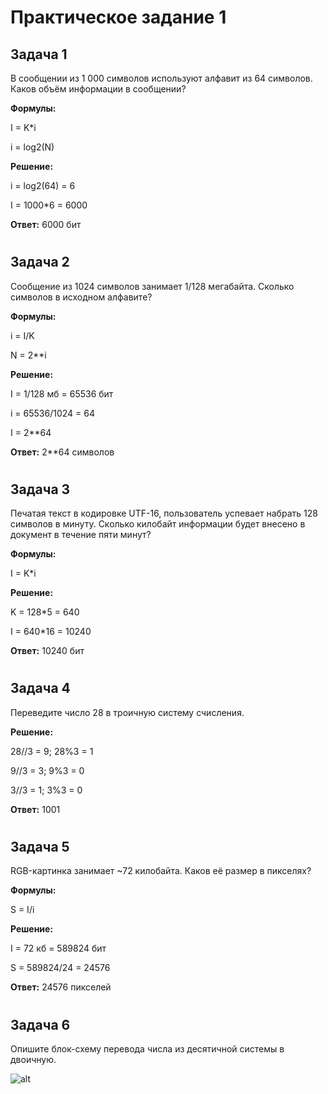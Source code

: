 # Практическое задание 1
## **Задача 1**
В сообщении из 1 000 символов используют алфавит из 64 символов. Каков объём информации в сообщении?

**Формулы:** 

I = K*i

i = log2(N)

**Решение:**

i = log2(64) = 6

I = 1000*6 = 6000

**Ответ:** 6000 бит

#
## **Задача 2**
Сообщение из 1024 символов занимает 1/128 мегабайта. Сколько символов в исходном алфавите?

**Формулы:** 

i = I/K

N = 2**i

**Решение:**

I = 1/128 мб = 65536 бит

i = 65536/1024 = 64

I = 2**64 

**Ответ:** 2**64 символов

#
## **Задача 3**
Печатая текст в кодировке UTF-16, пользователь успевает набрать 128 символов в минуту. Сколько килобайт информации будет внесено в документ в течение пяти минут?

**Формулы:** 

I = K*i

**Решение:**

K = 128*5 = 640

I = 640*16 = 10240

**Ответ:** 10240 бит

#
## **Задача 4**
Переведите число 28 в троичную систему счисления.

**Решение:**

28//3 = 9; 28%3 = 1

9//3 = 3; 9%3 = 0

3//3 = 1; 3%3 = 0

**Ответ:** 1001

#
## **Задача 5**
RGB-картинка занимает ~72 килобайта. Каков её размер в пикселях?

**Формулы:** 

S = I/i

**Решение:**

I = 72 кб = 589824 бит

S = 589824/24 = 24576

**Ответ:** 24576 пикселей

#
## **Задача 6**
Опишите блок-схему перевода числа из десятичной системы в двоичную.

![alt](https://sun9-78.userapi.com/impg/xhMCXkFVN297pMSjVFudnKBDuHqdLUkgAQqIkw/yBFTGtgBhTI.jpg?size=244x589&quality=96&sign=fc2596370c58121d1009b7d2430af97c&type=album)